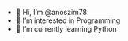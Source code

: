 - 👋 Hi, I’m @anoszim78
- 👀 I’m interested in Programming
- 🌱 I’m currently learning Python


<!---
anoszim78/anoszim78 is a ✨ special ✨ repository because its `README.md` (this file) appears on your GitHub profile.
You can click the Preview link to take a look at your changes.
--->
